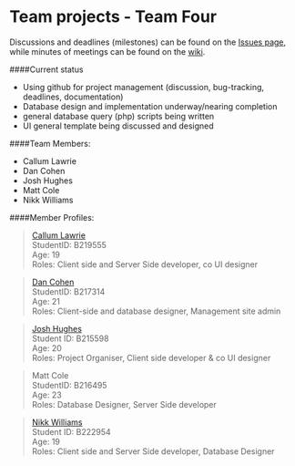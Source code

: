 Team projects - Team Four
==============

Discussions and deadlines (milestones) can be found on the [Issues page](https://github.com/faemir/teamproject/issues?state=open), while minutes of meetings can be found on the [wiki](https://github.com/faemir/teamproject/wiki).

####Current status

* Using github for project management (discussion, bug-tracking, deadlines, documentation)
* Database design and implementation underway/nearing completion
* general database query (php) scripts being written
* UI general template being discussed and designed

####Team Members:

* Callum Lawrie
* Dan Cohen
* Josh Hughes
* Matt Cole
* Nikk Williams

####Member Profiles:

> [Callum Lawrie](/profile_pics/CL_profile.jpg) <br>
> StudentID: B219555 <br>
> Age: 19 <br>
> Roles: Client side and Server Side developer, co UI designer <br>

> [Dan Cohen](/profile_pics/DC_profile.jpg) <br>
> StudentID: B217314<br>
> Age: 21<br>
> Roles: Client-side and database designer, Management site admin<br>

> [Josh Hughes](/profile_pics/JH_profile.jpg) <br>
> Student ID: B215598 <br>
> Age: 20 <br>
> Roles: Project Organiser, Client side developer & co UI designer

> Matt Cole <br>
> StudentID: B216495<br>
> Age: 23<br>
> Roles: Database Designer, Server Side developer<br>

> [Nikk Williams](/profile_pics/NW_profile.jpg) <br>
> Student ID: B222954 <br>
> Age: 19 <br>
> Roles: Client side and Server Side developer, Database Designer
